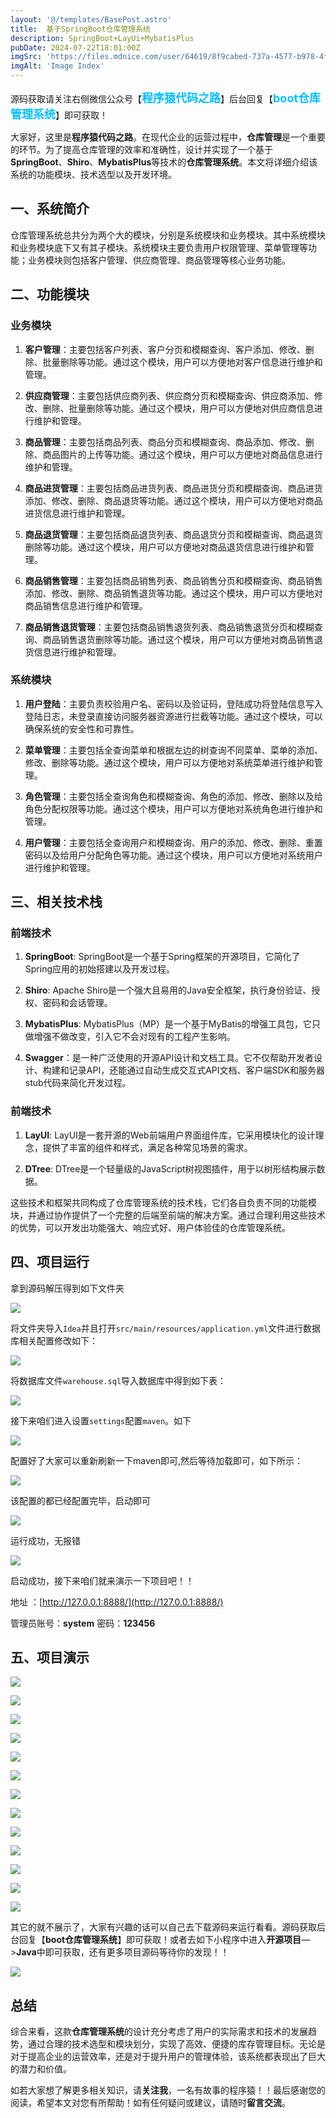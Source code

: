 ```yaml
---
layout: '@/templates/BasePost.astro'
title:  基于SpringBoot仓库管理系统
description: SpringBoot+LayUi+MybatisPlus
pubDate: 2024-07-22T18:01:00Z
imgSrc: 'https://files.mdnice.com/user/64619/8f9cabed-737a-4577-b978-4ffb0d07ebfe.png'
imgAlt: 'Image Index'
---
```


<meta name="referrer" content="no-referrer" />






源码获取请关注右侧微信公众号【<span style="font-weight: bold;text-align:left;font-size: 18px;color:#00bfff">程序猿代码之路</span>】后台回复【<span style="font-weight: bold;text-align:left;font-size: 18px;color:#00bfff">boot仓库管理系统</span>】即可获取！


大家好，这里是**程序猿代码之路**。在现代企业的运营过程中，**仓库管理**是一个重要的环节。为了提高仓库管理的效率和准确性，设计并实现了一个基于**SpringBoot**、**Shiro**、**MybatisPlus**等技术的**仓库管理系统**。本文将详细介绍该系统的功能模块、技术选型以及开发环境。

## 一、系统简介

仓库管理系统总共分为两个大的模块，分别是系统模块和业务模块。其中系统模块和业务模块底下又有其子模块。系统模块主要负责用户权限管理、菜单管理等功能；业务模块则包括客户管理、供应商管理、商品管理等核心业务功能。

## 二、功能模块

### 业务模块

1. **客户管理**：主要包括客户列表、客户分页和模糊查询、客户添加、修改、删除、批量删除等功能。通过这个模块，用户可以方便地对客户信息进行维护和管理。

2. **供应商管理**：主要包括供应商列表、供应商分页和模糊查询、供应商添加、修改、删除、批量删除等功能。通过这个模块，用户可以方便地对供应商信息进行维护和管理。

3. **商品管理**：主要包括商品列表、商品分页和模糊查询、商品添加、修改、删除、商品图片的上传等功能。通过这个模块，用户可以方便地对商品信息进行维护和管理。

4. **商品进货管理**：主要包括商品进货列表、商品进货分页和模糊查询、商品进货添加、修改、删除、商品退货等功能。通过这个模块，用户可以方便地对商品进货信息进行维护和管理。

5. **商品退货管理**：主要包括商品退货列表、商品退货分页和模糊查询、商品退货删除等功能。通过这个模块，用户可以方便地对商品退货信息进行维护和管理。

6. **商品销售管理**：主要包括商品销售列表、商品销售分页和模糊查询、商品销售添加、修改、删除、商品销售退货等功能。通过这个模块，用户可以方便地对商品销售信息进行维护和管理。

7. **商品销售退货管理**：主要包括商品销售退货列表、商品销售退货分页和模糊查询、商品销售退货删除等功能。通过这个模块，用户可以方便地对商品销售退货信息进行维护和管理。

### 系统模块

1. **用户登陆**：主要负责校验用户名、密码以及验证码，登陆成功将登陆信息写入登陆日志，未登录直接访问服务器资源进行拦截等功能。通过这个模块，可以确保系统的安全性和可靠性。

2. **菜单管理**：主要包括全查询菜单和根据左边的树查询不同菜单、菜单的添加、修改、删除等功能。通过这个模块，用户可以方便地对系统菜单进行维护和管理。

3. **角色管理**：主要包括全查询角色和模糊查询、角色的添加、修改、删除以及给角色分配权限等功能。通过这个模块，用户可以方便地对系统角色进行维护和管理。

4. **用户管理**：主要包括全查询用户和模糊查询、用户的添加、修改、删除、重置密码以及给用户分配角色等功能。通过这个模块，用户可以方便地对系统用户进行维护和管理。

## 三、相关技术栈
### 前端技术
1. **SpringBoot**: SpringBoot是一个基于Spring框架的开源项目，它简化了Spring应用的初始搭建以及开发过程。

2. **Shiro**: Apache Shiro是一个强大且易用的Java安全框架，执行身份验证、授权、密码和会话管理。

3. **MybatisPlus**: MybatisPlus（MP）是一个基于MyBatis的增强工具包，它只做增强不做改变，引入它不会对现有的工程产生影响。

4. **Swagger**：是一种广泛使用的开源API设计和文档工具。它不仅帮助开发者设计、构建和记录API，还能通过自动生成交互式API文档、客户端SDK和服务器stub代码来简化开发过程。

### 前端技术
1. **LayUI**: LayUI是一套开源的Web前端用户界面组件库，它采用模块化的设计理念，提供了丰富的组件和样式，满足各种常见场景的需求。

2. **DTree**: DTree是一个轻量级的JavaScript树视图插件，用于以树形结构展示数据。

这些技术和框架共同构成了仓库管理系统的技术栈，它们各自负责不同的功能模块，并通过协作提供了一个完整的后端至前端的解决方案。通过合理利用这些技术的优势，可以开发出功能强大、响应式好、用户体验佳的仓库管理系统。

## 四、项目运行

拿到源码解压得到如下文件夹


![](https://files.mdnice.com/user/64619/323b627a-f8f3-4328-a645-1c6f342e3a32.png)

将文件夹导入`Idea`并且打开`src/main/resources/application.yml`文件进行数据库相关配置修改如下：

![](https://files.mdnice.com/user/64619/e99aca43-c5fa-4027-925e-9b7856f73392.png)

将数据库文件`warehouse.sql`导入数据库中得到如下表：

![](https://files.mdnice.com/user/64619/21c63193-c6e3-4805-be07-573472fa1828.png)

接下来咱们进入设置`settings`配置`maven`。如下

![](https://files.mdnice.com/user/64619/ca6a3c89-709b-4ccc-b730-e2a9a75037be.png)

配置好了大家可以重新刷新一下maven即可,然后等待加载即可，如下所示：


![](https://files.mdnice.com/user/64619/b16570ca-63b5-4518-8eff-bcb8929c6eb1.png)

该配置的都已经配置完毕，启动即可

![](https://files.mdnice.com/user/64619/01d2c44a-ffe6-43c6-9798-90943f7a7e39.png)

运行成功，无报错


![](https://files.mdnice.com/user/64619/63464f96-9947-486e-9791-027e6841e3cc.png)

启动成功，接下来咱们就来演示一下项目吧！！

地址 ：[http://127.0.0.1:8888/](http://127.0.0.1:8888/)

管理员账号：**system**     密码：**123456**

## 五、项目演示


![](https://files.mdnice.com/user/64619/8f9cabed-737a-4577-b978-4ffb0d07ebfe.png)


![](https://files.mdnice.com/user/64619/5a762775-af23-497b-8084-5f88a235e2b5.png)


![](https://files.mdnice.com/user/64619/17ad112d-5d86-4b2a-86b6-1ca87f683f37.png)


![](https://files.mdnice.com/user/64619/d26fff61-6c96-42af-be04-c27a9cedd49e.png)


![](https://files.mdnice.com/user/64619/75083efd-b7b9-4498-bc80-5e90c59684d0.png)


![](https://files.mdnice.com/user/64619/bc842e2b-b886-4fc8-a6e8-8481fbb8805e.png)


![](https://files.mdnice.com/user/64619/4674a870-b2a4-4a44-85d5-cae37e008a22.png)


![](https://files.mdnice.com/user/64619/91fd0b9c-78c2-4772-b943-eaa221decff5.png)


![](https://files.mdnice.com/user/64619/7c62000e-f4b3-42ed-a884-be6e6e01b70f.png)


![](https://files.mdnice.com/user/64619/9a2261ad-ad2d-40ea-be1a-b9be0b2a1aa7.png)


![](https://files.mdnice.com/user/64619/76cac027-4791-46d0-a159-f3d5a11c78c1.png)


![](https://files.mdnice.com/user/64619/c5f77277-adde-465d-9c1f-63f009684e9e.png)


![](https://files.mdnice.com/user/64619/48374553-5c17-41e3-9278-5d235e40873f.png)

其它的就不展示了，大家有兴趣的话可以自己去下载源码来运行看看。源码获取后台回复【**boot仓库管理系统**】即可获取！或者去如下小程序中进入**开源项目**—>**Java**中即可获取，还有更多项目源码等待你的发现！！


![](https://files.mdnice.com/user/64619/bfc9e839-55c4-4d3a-b107-1f8463c786c9.jpg)


## 总结

综合来看，这款**仓库管理系统**的设计充分考虑了用户的实际需求和技术的发展趋势，通过合理的技术选型和模块划分，实现了高效、便捷的库存管理目标。无论是对于提高企业的运营效率，还是对于提升用户的管理体验，该系统都表现出了巨大的潜力和价值。

如若大家想了解更多相关知识，请**关注我**，一名有故事的程序猿！！最后感谢您的阅读，希望本文对您有所帮助！如有任何疑问或建议，请随时**留言交流**。



